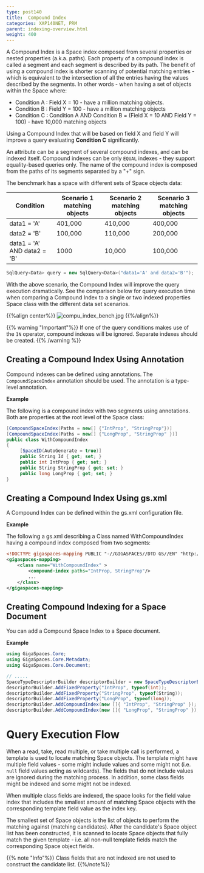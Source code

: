 ```yaml
---
type: post140
title:  Compound Index
categories: XAP140NET, PRM
parent: indexing-overview.html
weight: 400
---
```


 

A Compound Index is a Space index composed from several properties or nested properties (a.k.a. paths). Each property of a compound index is called a segment and each segment is described by its path. The benefit of using a compound index is shorter scanning of potential matching entries - which is equivalent to the intersection of all the entries having the values described by the segments. In other words - when having a set of objects within the Space where:

- Condition A : Field X = 10 - have a million matching objects.
- Condition B : Field Y = 100 - have a million matching objects
- Condition C : Condition A AND Condition B = (Field X = 10 AND Field Y = 100) - have 10,000 matching objects

Using a Compound Index that will be based on field X and field Y will improve a query evaluating **Condition C** significantly.

An attribute can be a segment of several compound indexes, and can be indexed itself. Compound indexes can be only `EQUAL` indexes - they support equality-based queries only. The name of the compound index is composed from the paths of its segments separated by a "+" sign.

The benchmark has a space with different sets of Space objects data:


|Condition|Scenario 1 matching objects|Scenario 2 matching objects|Scenario 3 matching objects|
|----------|--------------------------|---------------------------|---------------------------|
|data1 = 'A' |401,000| 410,000 | 400,000 |
|data2 = 'B' |100,000| 110,000 | 200,000 |
|data1 = 'A' AND data2 = 'B' |1000 | 10,000 | 100,000|


```csharp
SqlQuery<Data> query = new SqlQuery<Data>("data1='A' and data2='B'");
```

With the above scenario, the Compound Index will improve the query execution dramatically. See the comparison below for query execution time when comparing a Compound Index to a single or two indexed properties Space class with the different data set scenarios.

{{%align center%}}
![compu_index_bench.jpg](/attachment_files/compu_index_bench.jpg)
{{%/align%}}


{{% warning "Important"%}}
If one of the query conditions makes use of the `IN` operator, compound indexes will be ignored. Separate indexes should be created.
{{% /warning %}}


## Creating a Compound Index Using Annotation

Compound indexes can be defined using annotations. The `CompoundSpaceIndex` annotation should be used. The annotation is a type-level annotation.

**Example** 

The following is a compound index with two segments using annotations. Both are properties at the root level of the Space class:


```csharp
[CompoundSpaceIndex(Paths = new[] {"IntProp", "StringProp"})]
[CompoundSpaceIndex(Paths = new[] {"LongProp", "StringProp" })]
public class WithCompoundIndex
{
     [SpaceID(AutoGenerate = true)]
     public String Id { get; set; }
     public int IntProp { get; set; }
     public String StringProp { get; set; }
     public long LongProp { get; set; }
}
```

## Creating a Compound Index Using gs.xml

A Compound Index can be defined within the gs.xml configuration file.

**Example**

 The following a gs.xml describing a Class named WithCompoundIndex having a compound index composed from two segments:


```xml
<!DOCTYPE gigaspaces-mapping PUBLIC "-//GIGASPACES//DTD GS//EN" "http://www.gigaspaces.com/dtd/9_5/gigaspaces-metadata.dtd">
<gigaspaces-mapping>
    <class name="WithCompoundIndex" >
        <compound-index paths="IntProp, StringProp"/>
        ...
    </class>
</gigaspaces-mapping>
```

## Creating Compound Indexing for a Space Document

You can add a Compound Space Index to a Space document.

**Example**


```csharp
using GigaSpaces.Core;
using GigaSpaces.Core.Metadata;
using GigaSpaces.Core.Document;

// .....
SpaceTypeDescriptorBuilder descriptorBuilder = new SpaceTypeDescriptorBuilder("WithCompoundIndex");
descriptorBuilder.AddFixedProperty("IntProp", typeof(int));
descriptorBuilder.AddFixedProperty("StringProp", typeof(String));
descriptorBuilder.AddFixedProperty("LongProp", typeof(long));
descriptorBuilder.AddCompoundIndex(new []{ "IntProp", "StringProp" });
descriptorBuilder.AddCompoundIndex(new []{ "LongProp", "StringProp" });
```

# Query Execution Flow

When a read, take, read multiple, or take multiple call is performed, a template is used to locate matching Space objects. The template might have multiple field values - some might include values and some might not (i.e. `null` field values acting as wildcards). The fields that do not include values are ignored during the matching process. In addition, some class fields might be indexed and some might not be indexed.

When multiple class fields are indexed, the space looks for the field value index that includes the smallest amount of matching Space objects with the corresponding template field value as the index key.

The smallest set of Space objects is the list of objects to perform the matching against (matching candidates). After the candidate's Space object list has been constructed, it is scanned to locate Space objects that fully match the given template - i.e. all non-null template fields match the corresponding Space object fields.

{{% note "Info"%}}
Class fields that are not indexed are not used to construct the candidate list.
{{%/note%}}

